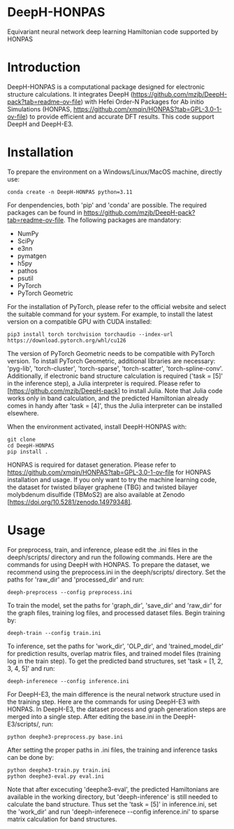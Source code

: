 # DeepH-HONPAS
Equivariant neural network deep learning Hamiltonian code supported by HONPAS

# Introduction
DeepH-HONPAS is a computational package designed for electronic structure calculations. It integrates DeepH (https://github.com/mzjb/DeepH-pack?tab=readme-ov-file) with Hefei Order-N Packages for Ab initio Simulations (HONPAS, https://github.com/xmqin/HONPAS?tab=GPL-3.0-1-ov-file) to provide efficient and accurate DFT results. This code support DeepH and DeepH-E3.

# Installation

To prepare the environment on a Windows/Linux/MacOS machine, directly use:
```
conda create -n DeepH-HONPAS python=3.11
```
For denpendencies, both 'pip' and 'conda' are possible. The required packages can be found in https://github.com/mzjb/DeepH-pack?tab=readme-ov-file. The following packages are mandatory:
- NumPy
- SciPy
- e3nn
- pymatgen
- h5py
- pathos
- psutil
- PyTorch
- PyTorch Geometric

For the installation of PyTorch, please refer to the official website and select the suitable command for your system. For example, to install the latest version on a compatible GPU with CUDA installed:
```
pip3 install torch torchvision torchaudio --index-url https://download.pytorch.org/whl/cu126
```
The version of PyTorch Geometric needs to be compatible with PyTorch version. To install PyTorch Geometric, additional libraries are necessary: 'pyg-lib', 'torch-cluster', 'torch-sparse', 'torch-scatter', 'torch-spline-conv'. 
Additionally, if electronic band structure calculation is required ('task = [5]' in the inference step), a Julia interpreter is required. Please refer to [https://github.com/mzjb/DeepH-pack] to install Julia. Note that Julia code works only in band calculation, and the predicted Hamiltonian already comes in handy after 'task = [4]', thus the Julia interpreter can be installed elsewhere.

When the environment activated, install DeepH-HONPAS with:
```
git clone
cd DeepH-HONPAS
pip install .
```

HONPAS is required for dataset generation. Please refer to https://github.com/xmqin/HONPAS?tab=GPL-3.0-1-ov-file for HONPAS installation and usage.
If you only want to try the machine learning code, the dataset for twisted bilayer graphene (TBG) and twisted bilayer molybdenum disulfide (TBMoS2) are also available at Zenodo [https://doi.org/10.5281/zenodo.14979348].

# Usage

For preprocess, train, and inference, please edit the .ini files in the deeph/scripts/ directory and run the following commands. Here are the commands for using DeepH with HONPAS.
To prepare the dataset, we recommend using the preprocess.ini in the deeph/scripts/ directory. Set the paths for 'raw_dir' and 'processed_dir' and run:
```
deeph-preprocess --config preprocess.ini
```
To train the model, set the paths for 'graph_dir', 'save_dir' and 'raw_dir' for the graph files, training log files, and processed dataset files. Begin training by:
```
deeph-train --config train.ini
```
To inference, set the paths for 'work_dir', 'OLP_dir', and 'trained_model_dir' for prediction results, overlap matrix files, and trained model files (training log in the train step). To get the predicted band structures, set 'task = [1, 2, 3, 4, 5]' and run:
```
deeph-inferenece --config inference.ini
```

For DeepH-E3, the main difference is the neural network structure used in the training step. Here are the commands for using DeepH-E3 with HONPAS.
In DeepH-E3, the dataset process and graph generation steps are merged into a single step. After editing the base.ini in the DeepH-E3/scripts/, run:
```
python deephe3-preprocess.py base.ini
```
After setting the proper paths in .ini files, the training and inference tasks can be done by:
```
python deephe3-train.py train.ini
python deephe3-eval.py eval.ini
```
Note that after excecuting 'deephe3-eval', the predicted Hamiltonians are available in the working directory, but 'deeph-inference' is still needed to calculate the band structure. Thus set the 'task = [5]' in inference.ini, set the 'work_dir' and run 'deeph-inferenece --config inference.ini' to sparse matrix calculation for band structures.

